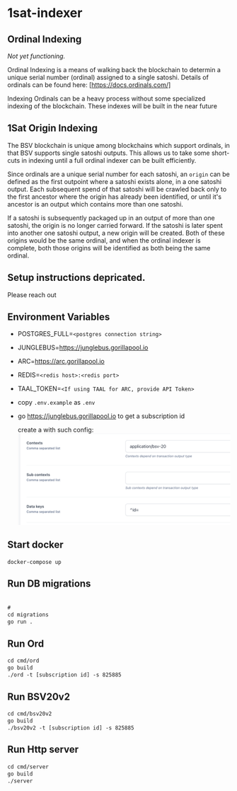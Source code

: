 # 1sat-indexer

## Ordinal Indexing
*Not yet functioning.*

Ordinal Indexing is a means of walking back the blockchain to determin a unique serial number (ordinal) assigned to a single satoshi. Details of ordinals can be found here: [https://docs.ordinals.com/]

Indexing Ordinals can be a heavy process without some specialized indexing of the blockchain. These indexes will be built in the near future

## 1Sat Origin Indexing
The BSV blockchain is unique among blockchains which support ordinals, in that BSV supports single satoshi outputs. This allows us to take some short-cuts in indexing until a full ordinal indexer can be built efficiently. 

Since ordinals are a unique serial number for each satoshi, an `origin` can be defined as the first outpoint where a satoshi exists alone, in a one satoshi output. Each subsequent spend of that satoshi will be crawled back only to the first ancestor where the origin has already been identified, or until it's ancestor is an output which contains more than one satoshi.

If a satoshi is subsequently packaged up in an output of more than one satoshi, the origin is no longer carried forward. If the satoshi is later spent into another one satoshi output, a new origin will be created. Both of these origins would be the same ordinal, and when the ordinal indexer is complete, both those origins will be identified as both being the same ordinal.

## Setup instructions depricated.
Please reach out 
## Environment Variables
- POSTGRES_FULL=`<postgres connection string>`
- JUNGLEBUS=https://junglebus.gorillapool.io
- ARC=https://arc.gorillapool.io
- REDIS=`<redis host>:<redis port>`
- TAAL_TOKEN=`<If using TAAL for ARC, provide API Token>`

- copy `.env.example` as `.env`
- go https://junglebus.gorillapool.io to get a subscription id
  
  create a with such config: 
  ![](./images/screenshot_2024-01-10_at_8.01.33___am.png)

## Start docker


```
docker-compose up
```


## Run DB migrations
```

# 
cd migrations
go run .
```
## Run Ord
```
cd cmd/ord
go build
./ord -t [subscription id] -s 825885
```


## Run BSV20v2
```
cd cmd/bsv20v2
go build
./bsv20v2 -t [subscription id] -s 825885
```


## Run Http server
```
cd cmd/server
go build
./server
```
